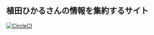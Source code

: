 植田ひかるさんの情報を集約するサイト
-----------

[![CircleCI](https://circleci.com/gh/yoshiken/UedaHikaruCrawler.svg?style=svg&circle-token=c8a648c31ec0cbfdf2c5ef19ad415c5a61000b65)](https://circleci.com/gh/yoshiken/UedaHikaruCrawler)

